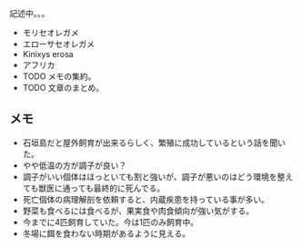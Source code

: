 ---
---

記述中。。。

* モリセオレガメ
* エローサセオレガメ
* Kinixys erosa
* アフリカ
* TODO メモの集約。
* TODO 文章のまとめ。

## メモ

* 石垣島だと屋外飼育が出来るらしく、繁殖に成功しているという話を聞いた。
* やや低温の方が調子が良い？
* 調子がいい個体はほっといても割と強いが、調子が悪いのはどう環境を整えても獣医に通っても最終的に死んでる。
* 死亡個体の病理解剖を依頼すると、内蔵疾患を持っている事が多い。
* 野菜も食べるには食べるが、果実食や肉食傾向が強い気がする。
* 今までに4匹飼育していた。今は1匹のみ飼育中。
* 冬場に餌を食わない時期があるように見える。

